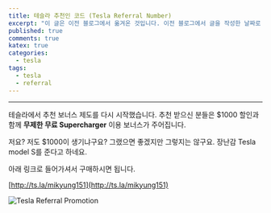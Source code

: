 ```yaml
---
title: 테슬라 추천인 코드 (Tesla Referral Number)
excerpt: "이 글은 이전 블로그에서 옮겨온 것입니다. 이전 블로그에서 글을 작성한 날짜로 설정되어 있습니다."
published: true
comments: true
katex: true
categories:
  - tesla
tags:
  - tesla
  - referral
---
```


---------------------

테슬라에서 추천 보너스 제도를 다시 시작했습니다. 추천 받으신 분들은 $1000 할인과 함께 **무제한 무료 Supercharger** 이용 보너스가 주어집니다.

저요? 저도 $1000이 생기냐구요? 그랬으면 좋겠지만 그렇지는 않구요. 장난감 Tesla model S를 준다고 하네요.

아래 링크로 들어가셔서 구매하시면 됩니다.

[http://ts.la/mikyung151](http://ts.la/mikyung151)

![Tesla Referral Promotion](https://www.tesla.com/sites/all/themes/custom/tesla_theme/assets/img/referral-signup/hero-referral@2x.jpg?201704271207)
